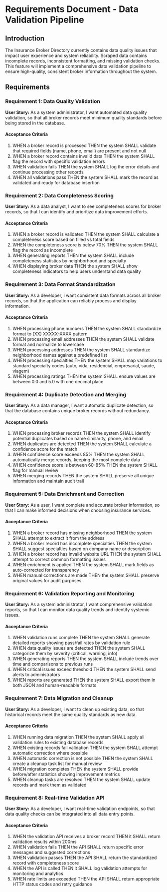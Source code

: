 # Requirements Document - Data Validation Pipeline

## Introduction

The Insurance Broker Directory currently contains data quality issues that impact user experience and system reliability. Scraped data contains incomplete records, inconsistent formatting, and missing validation checks. This feature will implement a comprehensive data validation pipeline to ensure high-quality, consistent broker information throughout the system.

## Requirements

### Requirement 1: Data Quality Validation

**User Story:** As a system administrator, I want automated data quality validation, so that all broker records meet minimum quality standards before being stored in the database.

#### Acceptance Criteria

1. WHEN a broker record is processed THEN the system SHALL validate that required fields (name, phone, email) are present and not null
2. WHEN a broker record contains invalid data THEN the system SHALL flag the record with specific validation errors
3. WHEN validation fails THEN the system SHALL log the error details and continue processing other records
4. WHEN all validations pass THEN the system SHALL mark the record as validated and ready for database insertion

### Requirement 2: Data Completeness Scoring

**User Story:** As a data analyst, I want to see completeness scores for broker records, so that I can identify and prioritize data improvement efforts.

#### Acceptance Criteria

1. WHEN a broker record is validated THEN the system SHALL calculate a completeness score based on filled vs total fields
2. WHEN the completeness score is below 70% THEN the system SHALL flag the record as incomplete
3. WHEN generating reports THEN the system SHALL include completeness statistics by neighborhood and specialty
4. WHEN displaying broker data THEN the system SHALL show completeness indicators to help users understand data quality

### Requirement 3: Data Format Standardization

**User Story:** As a developer, I want consistent data formats across all broker records, so that the application can reliably process and display information.

#### Acceptance Criteria

1. WHEN processing phone numbers THEN the system SHALL standardize format to (XX) XXXXX-XXXX pattern
2. WHEN processing email addresses THEN the system SHALL validate format and normalize to lowercase
3. WHEN processing addresses THEN the system SHALL standardize neighborhood names against a predefined list
4. WHEN processing specialties THEN the system SHALL map variations to standard specialty codes (auto, vida, residencial, empresarial, saude, viagem)
5. WHEN processing ratings THEN the system SHALL ensure values are between 0.0 and 5.0 with one decimal place

### Requirement 4: Duplicate Detection and Merging

**User Story:** As a data manager, I want automatic duplicate detection, so that the database contains unique broker records without redundancy.

#### Acceptance Criteria

1. WHEN processing broker records THEN the system SHALL identify potential duplicates based on name similarity, phone, and email
2. WHEN duplicates are detected THEN the system SHALL calculate a confidence score for the match
3. WHEN confidence score exceeds 85% THEN the system SHALL automatically merge records, keeping the most complete data
4. WHEN confidence score is between 60-85% THEN the system SHALL flag for manual review
5. WHEN merging records THEN the system SHALL preserve all unique information and maintain audit trail

### Requirement 5: Data Enrichment and Correction

**User Story:** As a user, I want complete and accurate broker information, so that I can make informed decisions when choosing insurance services.

#### Acceptance Criteria

1. WHEN a broker record has missing neighborhood THEN the system SHALL attempt to extract it from the address
2. WHEN a broker record has incomplete specialties THEN the system SHALL suggest specialties based on company name or description
3. WHEN a broker record has invalid website URL THEN the system SHALL attempt to correct common formatting issues
4. WHEN enrichment is applied THEN the system SHALL mark fields as auto-corrected for transparency
5. WHEN manual corrections are made THEN the system SHALL preserve original values for audit purposes

### Requirement 6: Validation Reporting and Monitoring

**User Story:** As a system administrator, I want comprehensive validation reports, so that I can monitor data quality trends and identify systemic issues.

#### Acceptance Criteria

1. WHEN validation runs complete THEN the system SHALL generate detailed reports showing pass/fail rates by validation rule
2. WHEN data quality issues are detected THEN the system SHALL categorize them by severity (critical, warning, info)
3. WHEN generating reports THEN the system SHALL include trends over time and comparisons to previous runs
4. WHEN critical issues exceed threshold THEN the system SHALL send alerts to administrators
5. WHEN reports are generated THEN the system SHALL export them in both JSON and human-readable formats

### Requirement 7: Data Migration and Cleanup

**User Story:** As a developer, I want to clean up existing data, so that historical records meet the same quality standards as new data.

#### Acceptance Criteria

1. WHEN running data migration THEN the system SHALL apply all validation rules to existing database records
2. WHEN existing records fail validation THEN the system SHALL attempt automatic correction where possible
3. WHEN automatic correction is not possible THEN the system SHALL create a cleanup task list for manual review
4. WHEN migration completes THEN the system SHALL provide before/after statistics showing improvement metrics
5. WHEN cleanup tasks are resolved THEN the system SHALL update records and mark them as validated

### Requirement 8: Real-time Validation API

**User Story:** As a developer, I want real-time validation endpoints, so that data quality checks can be integrated into all data entry points.

#### Acceptance Criteria

1. WHEN the validation API receives a broker record THEN it SHALL return validation results within 200ms
2. WHEN validation fails THEN the API SHALL return specific error messages and suggested corrections
3. WHEN validation passes THEN the API SHALL return the standardized record with completeness score
4. WHEN the API is called THEN it SHALL log validation attempts for monitoring and analytics
5. WHEN rate limits are exceeded THEN the API SHALL return appropriate HTTP status codes and retry guidance